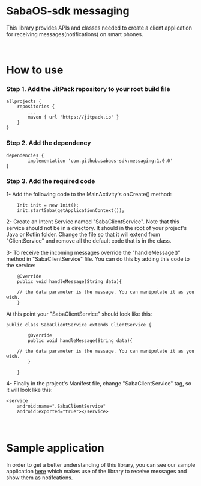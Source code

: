 <H1>SabaOS-sdk messaging</H1>

This library provides APIs and classes needed to create a client application for receiving messages(notifications) on smart phones.

<br/>
<H1>How to use</H1>

<H3>Step 1. Add the JitPack repository to your root build file</H3>

	allprojects {
		repositories {
			...
			maven { url 'https://jitpack.io' }
		}
	}
  
  
<H3>Step 2. Add the dependency</H3>

	dependencies {
	        implementation 'com.github.sabaos-sdk:messaging:1.0.0'
	}
	
<H3>Step 3. Add the required code</H3>

1- Add the following code to the MainActivity's onCreate() method:

        Init init = new Init();
        init.startSaba(getApplicationContext());
	
2- Create an Intent Service named "SabaClientService". Note that this service should not be in a directory. It should in the root of your project's Java or Kotlin folder. Change the file so that it will extend from "ClientService" and remove all the default code that is in the class.

3- To receive the incoming messages override the "handleMessage()" method in "SabaClientService" file. You can do this by adding this code to the service:

	    @Override
        public void handleMessage(String data){
		
	    // the data parameter is the message. You can manipulate it as you wish.
        }
	
At this point your "SabaClientService" should look like this:
	
	public class SabaClientService extends ClientService {
	
            @Override
            public void handleMessage(String data){
	
	    // the data parameter is the message. You can manipulate it as you wish.
            }

        }
	
4- Finally in the project's Manifest file, change "SabaClientService" tag, so it will look like this:

	<service
        android:name=".SabaClientService"
        android:exported="true"></service>
	    	
 <H1><br/>Sample application</H1>
 In order to get a better understanding of this library, you can see our sample application <a href="https://github.com/sabaos-sdk/messaging-sample-app" target="_blank">here</a> which makes use of the library to receive messages and show them as notifcations.
